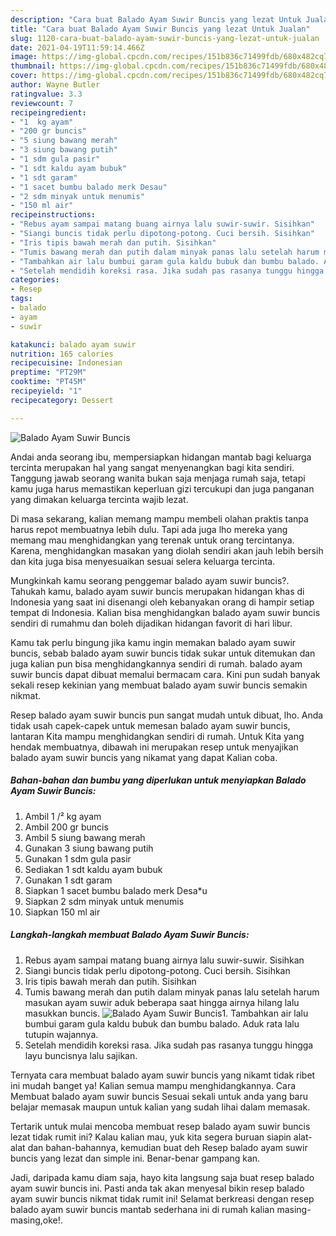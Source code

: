 ```yaml
---
description: "Cara buat Balado Ayam Suwir Buncis yang lezat Untuk Jualan"
title: "Cara buat Balado Ayam Suwir Buncis yang lezat Untuk Jualan"
slug: 1120-cara-buat-balado-ayam-suwir-buncis-yang-lezat-untuk-jualan
date: 2021-04-19T11:59:14.466Z
image: https://img-global.cpcdn.com/recipes/151b836c71499fdb/680x482cq70/balado-ayam-suwir-buncis-foto-resep-utama.jpg
thumbnail: https://img-global.cpcdn.com/recipes/151b836c71499fdb/680x482cq70/balado-ayam-suwir-buncis-foto-resep-utama.jpg
cover: https://img-global.cpcdn.com/recipes/151b836c71499fdb/680x482cq70/balado-ayam-suwir-buncis-foto-resep-utama.jpg
author: Wayne Butler
ratingvalue: 3.3
reviewcount: 7
recipeingredient:
- "1  kg ayam"
- "200 gr buncis"
- "5 siung bawang merah"
- "3 siung bawang putih"
- "1 sdm gula pasir"
- "1 sdt kaldu ayam bubuk"
- "1 sdt garam"
- "1 sacet bumbu balado merk Desau"
- "2 sdm minyak untuk menumis"
- "150 ml air"
recipeinstructions:
- "Rebus ayam sampai matang buang airnya lalu suwir-suwir. Sisihkan"
- "Siangi buncis tidak perlu dipotong-potong. Cuci bersih. Sisihkan"
- "Iris tipis bawah merah dan putih. Sisihkan"
- "Tumis bawang merah dan putih dalam minyak panas lalu setelah harum masukan ayam suwir aduk beberapa saat hingga airnya hilang lalu masukkan buncis."
- "Tambahkan air lalu bumbui garam gula kaldu bubuk dan bumbu balado. Aduk rata lalu tutupin wajannya."
- "Setelah mendidih koreksi rasa. Jika sudah pas rasanya tunggu hingga layu buncisnya lalu sajikan."
categories:
- Resep
tags:
- balado
- ayam
- suwir

katakunci: balado ayam suwir 
nutrition: 165 calories
recipecuisine: Indonesian
preptime: "PT29M"
cooktime: "PT45M"
recipeyield: "1"
recipecategory: Dessert

---
```



![Balado Ayam Suwir Buncis](https://img-global.cpcdn.com/recipes/151b836c71499fdb/680x482cq70/balado-ayam-suwir-buncis-foto-resep-utama.jpg)

Andai anda seorang ibu, mempersiapkan hidangan mantab bagi keluarga tercinta merupakan hal yang sangat menyenangkan bagi kita sendiri. Tanggung jawab seorang  wanita bukan saja menjaga rumah saja, tetapi kamu juga harus memastikan keperluan gizi tercukupi dan juga panganan yang dimakan keluarga tercinta wajib lezat.

Di masa  sekarang, kalian memang mampu membeli olahan praktis tanpa harus repot membuatnya lebih dulu. Tapi ada juga lho mereka yang memang mau menghidangkan yang terenak untuk orang tercintanya. Karena, menghidangkan masakan yang diolah sendiri akan jauh lebih bersih dan kita juga bisa menyesuaikan sesuai selera keluarga tercinta. 



Mungkinkah kamu seorang penggemar balado ayam suwir buncis?. Tahukah kamu, balado ayam suwir buncis merupakan hidangan khas di Indonesia yang saat ini disenangi oleh kebanyakan orang di hampir setiap tempat di Indonesia. Kalian bisa menghidangkan balado ayam suwir buncis sendiri di rumahmu dan boleh dijadikan hidangan favorit di hari libur.

Kamu tak perlu bingung jika kamu ingin memakan balado ayam suwir buncis, sebab balado ayam suwir buncis tidak sukar untuk ditemukan dan juga kalian pun bisa menghidangkannya sendiri di rumah. balado ayam suwir buncis dapat dibuat memalui bermacam cara. Kini pun sudah banyak sekali resep kekinian yang membuat balado ayam suwir buncis semakin nikmat.

Resep balado ayam suwir buncis pun sangat mudah untuk dibuat, lho. Anda tidak usah capek-capek untuk memesan balado ayam suwir buncis, lantaran Kita mampu menghidangkan sendiri di rumah. Untuk Kita yang hendak membuatnya, dibawah ini merupakan resep untuk menyajikan balado ayam suwir buncis yang nikamat yang dapat Kalian coba.

<!--inarticleads1-->

##### Bahan-bahan dan bumbu yang diperlukan untuk menyiapkan Balado Ayam Suwir Buncis:

1. Ambil 1 /² kg ayam
1. Ambil 200 gr buncis
1. Ambil 5 siung bawang merah
1. Gunakan 3 siung bawang putih
1. Gunakan 1 sdm gula pasir
1. Sediakan 1 sdt kaldu ayam bubuk
1. Gunakan 1 sdt garam
1. Siapkan 1 sacet bumbu balado merk Desa*u
1. Siapkan 2 sdm minyak untuk menumis
1. Siapkan 150 ml air




<!--inarticleads2-->

##### Langkah-langkah membuat Balado Ayam Suwir Buncis:

1. Rebus ayam sampai matang buang airnya lalu suwir-suwir. Sisihkan
1. Siangi buncis tidak perlu dipotong-potong. Cuci bersih. Sisihkan
1. Iris tipis bawah merah dan putih. Sisihkan
1. Tumis bawang merah dan putih dalam minyak panas lalu setelah harum masukan ayam suwir aduk beberapa saat hingga airnya hilang lalu masukkan buncis.
<img src="https://img-global.cpcdn.com/steps/02fb3ca80347a998/160x128cq70/balado-ayam-suwir-buncis-langkah-memasak-4-foto.jpg" alt="Balado Ayam Suwir Buncis">1. Tambahkan air lalu bumbui garam gula kaldu bubuk dan bumbu balado. Aduk rata lalu tutupin wajannya.
1. Setelah mendidih koreksi rasa. Jika sudah pas rasanya tunggu hingga layu buncisnya lalu sajikan.




Ternyata cara membuat balado ayam suwir buncis yang nikamt tidak ribet ini mudah banget ya! Kalian semua mampu menghidangkannya. Cara Membuat balado ayam suwir buncis Sesuai sekali untuk anda yang baru belajar memasak maupun untuk kalian yang sudah lihai dalam memasak.

Tertarik untuk mulai mencoba membuat resep balado ayam suwir buncis lezat tidak rumit ini? Kalau kalian mau, yuk kita segera buruan siapin alat-alat dan bahan-bahannya, kemudian buat deh Resep balado ayam suwir buncis yang lezat dan simple ini. Benar-benar gampang kan. 

Jadi, daripada kamu diam saja, hayo kita langsung saja buat resep balado ayam suwir buncis ini. Pasti anda tak akan menyesal bikin resep balado ayam suwir buncis nikmat tidak rumit ini! Selamat berkreasi dengan resep balado ayam suwir buncis mantab sederhana ini di rumah kalian masing-masing,oke!.

